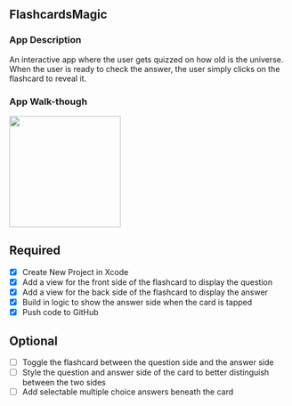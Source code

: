 ## FlashcardsMagic

### App Description
An interactive app where the user gets quizzed on how old is the universe. When the user is ready to check the answer, the user simply clicks on the flashcard to reveal it.

### App Walk-though

<img src="https://giphy.com/gifs/YXhAtssrYEKrCrZytM" width=200><br>


## Required
- [x] Create New Project in Xcode
- [x] Add a view for the front side of the flashcard to display the question
- [x] Add a view for the back side of the flashcard to display the answer
- [x] Build in logic to show the answer side when the card is tapped
- [x] Push code to GitHub
## Optional
- [ ] Toggle the flashcard between the question side and the answer side
- [ ] Style the question and answer side of the card to better distinguish between the two sides
- [ ] Add selectable multiple choice answers beneath the card